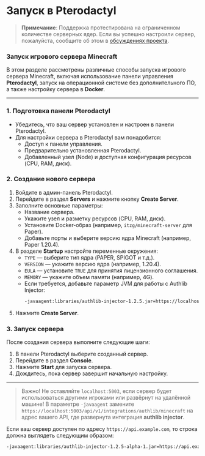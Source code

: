 # Запуск в Pterodactyl

> **Примечание**: Поддержка протестирована на ограниченном количестве серверных ядер. Если вы успешно настроили сервер,
> пожалуйста, сообщите об этом в [обсуждениях проекта](https://github.com/Gml-Launcher/Gml.Backend/discussions/80).

### Запуск игрового сервера Minecraft

В этом разделе рассмотрены различные способы запуска игрового сервера Minecraft, включая использование панели управления
**Pterodactyl**, запуск на операционной системе без дополнительного ПО, а также настройку сервера в **Docker**.

---

### 1. **Подготовка панели Pterodactyl**

- Убедитесь, что ваш сервер установлен и настроен в панели Pterodactyl.
- Для настройки сервера в Pterodactyl вам понадобится:
    - Доступ к панели управления.
    - Предварительно установленная Pterodactyl.
    - Добавленный узел (Node) и доступная конфигурация ресурсов (CPU, RAM, диск).

### 2. **Создание нового сервера**

1. Войдите в админ-панель Pterodactyl.
2. Перейдите в раздел **Servers** и нажмите кнопку **Create Server**.
3. Заполните основные параметры:
    - Название сервера.
    - Укажите узел и разметку ресурсов (CPU, RAM, диск).
    - Установите Docker-образ (например, `itzg/minecraft-server` для Paper).
    - Добавьте порты и выберите версию ядра Minecraft (например, Paper 1.20.4).
4. В разделе **Startup** настройте переменные окружения:
    - `TYPE` — выберите тип ядра (PAPER, SPIGOT и т.д.).
    - `VERSION` — укажите версию ядра (например, 1.20.4).
    - `EULA` — установите `TRUE` для принятия лицензионного соглашения.
    - `MEMORY` — укажите объем памяти (например, 4G).
    - Если требуется, добавьте параметр JVM для работы с Authlib Injector:
      ```bash
      -javaagent:libraries/authlib-injector-1.2.5.jar=https://localhost:5003/api/v1/integrations/authlib/minecraft
      ```  
5. Нажмите **Create Server**.

### 3. **Запуск сервера**

После создания сервера выполните следующие шаги:

1. В панели Pterodactyl выберите созданный сервер.
2. Перейдите в раздел **Console**.
3. Нажмите **Start** для запуска сервера.
4. Дождитесь, пока сервер завершит начальную настройку.

---


> Важно!
> Не оставляйте `localhost:5003`, если сервер будет использоваться другими игроками или развёрнут на удалённой машине!
> В параметре `-javaagent` замените `https://localhost:5003/api/v1/integrations/authlib/minecraft` на адрес вашего API,
> где развернута интеграция **authlib injector**.

Если ваш сервер доступен по адресу `https://api.example.com`, то строка должна выглядеть следующим образом:

```bash
-javaagent:libraries/authlib-injector-1.2.5-alpha-1.jar=https://api.example.com/api/v1/integrations/authlib/minecraft -Dauthlibinjector.debug
```